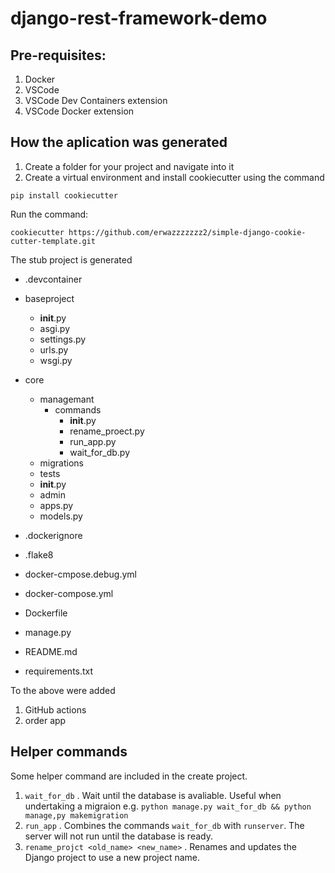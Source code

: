 # django-rest-framework-demo

## Pre-requisites:

1. Docker 
2. VSCode
3. VSCode Dev Containers extension
4. VSCode Docker extension

## How the aplication was generated 

1. Create a folder for your project and navigate into it
2. Create a virtual environment and install cookiecutter  using the command 

``` pip install cookiecutter ```

Run the command:

```cookiecutter https://github.com/erwazzzzzzz2/simple-django-cookie-cutter-template.git```

The stub project is generated

- .devcontainer
- baseproject
    - __init__.py
    - asgi.py
    - settings.py
    - urls.py
    - wsgi.py
- core
    - managemant
        - commands
            - __init__.py
            - rename_proect.py
            - run_app.py
            - wait_for_db.py
    - migrations
    - tests
    - __init__.py
    - admin
    - apps.py
    - models.py

- .dockerignore
- .flake8
- docker-cmpose.debug.yml
- docker-compose.yml
- Dockerfile
- manage.py
- README.md
- requirements.txt


To the above  were added 

1. GitHub actions 
2. order app

## Helper commands

Some helper command are included in the create project.
1. ```wait_for_db```  . Wait until the database is avaliable. Useful when undertaking a migraion e.g.
   ``` python manage.py wait_for_db && python manage,py makemigration ```
2. ```run_app``` . Combines the commands ```wait_for_db``` with ```runserver```. The server will not run until the database is ready.
3. ```rename_projct <old_name> <new_name>``` . Renames and updates the Django project to use a new project name.
